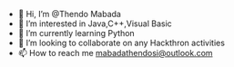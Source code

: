 - 👋 Hi, I’m @Thendo Mabada
- 👀 I’m interested in Java,C++,Visual Basic
- 🌱 I’m currently learning Python
- 💞️ I’m looking to collaborate on any Hackthron activities
- 📫 How to reach me mabadathendosi@outlook.com

<!---
Thendoni/Thendoni is a ✨ special ✨ repository because its `README.md` (this file) appears on your GitHub profile.
You can click the Preview link to take a look at your changes.
--->
